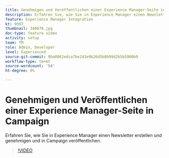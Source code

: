 ```yaml
---
title: Genehmigen und Veröffentlichen einer Experience Manager-Seite in Campaign
description: Erfahren Sie, wie Sie in Experience Manager einen Newsletter erstellen und genehmigen und in Campaign veröffentlichen.
feature: Experience Manager Integration
kt: 9597
thumbnail: 340678.jpg
doc-type: feature video
activity: setup
team: TM
role: Admin, Developer
level: Experienced
source-git-commit: 9ba0862edca7be243e9b26d5b0b99d2b5b5900b0
workflow-type: tm+mt
source-wordcount: '54'
ht-degree: 0%

---
```


# Genehmigen und Veröffentlichen einer Experience Manager-Seite in Campaign

Erfahren Sie, wie Sie in Experience Manager einen Newsletter erstellen und genehmigen und in Campaign veröffentlichen.

>[!VIDEO](https://video.tv.adobe.com/v/340678?quality=12)

